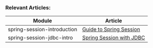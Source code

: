 ### Relevant Articles: 

Module | Article
--|--
spring-session-introduction | [Guide to Spring Session](http://www.baeldung.com/spring-session)
spring-session-jdbc-intro | [Spring Session with JDBC](https://www.baeldung.com/spring-session-jdbc)